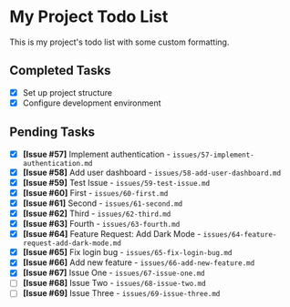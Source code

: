 # My Project Todo List

This is my project's todo list with some custom formatting.

## Completed Tasks
- [x] Set up project structure
- [x] Configure development environment

## Pending Tasks
- [x] **[Issue #57]** Implement authentication - `issues/57-implement-authentication.md`
- [x] **[Issue #58]** Add user dashboard - `issues/58-add-user-dashboard.md`
- [x] **[Issue #59]** Test Issue - `issues/59-test-issue.md`
- [x] **[Issue #60]** First - `issues/60-first.md`
- [x] **[Issue #61]** Second - `issues/61-second.md`
- [x] **[Issue #62]** Third - `issues/62-third.md`
- [x] **[Issue #63]** Fourth - `issues/63-fourth.md`
- [x] **[Issue #64]** Feature Request: Add Dark Mode - `issues/64-feature-request-add-dark-mode.md`
- [x] **[Issue #65]** Fix login bug - `issues/65-fix-login-bug.md`
- [x] **[Issue #66]** Add new feature - `issues/66-add-new-feature.md`
- [x] **[Issue #67]** Issue One - `issues/67-issue-one.md`
- [ ] **[Issue #68]** Issue Two - `issues/68-issue-two.md`
- [ ] **[Issue #69]** Issue Three - `issues/69-issue-three.md`
